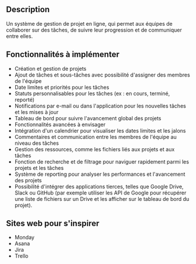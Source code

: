 ## Description

Un système de gestion de projet en ligne, qui permet aux équipes de collaborer sur des tâches, de suivre leur progression et de communiquer entre elles.

## Fonctionnalités à implémenter

* Création et gestion de projets
* Ajout de tâches et sous-tâches avec possibilité d'assigner des membres de l'équipe
* Date limites et priorités pour les tâches
* Statuts personnalisables pour les tâches (ex : en cours, terminé, reporté)
* Notifications par e-mail ou dans l'application pour les nouvelles tâches et les mises à jour
* Tableau de bord pour suivre l'avancement global des projets
* Fonctionnalités avancées à envisager
* Intégration d'un calendrier pour visualiser les dates limites et les jalons
* Commentaires et communication entre les membres de l'équipe au niveau des tâches
* Gestion des ressources, comme les fichiers liés aux projets et aux tâches
* Fonction de recherche et de filtrage pour naviguer rapidement parmi les projets et les tâches
* Système de reporting pour analyser les performances et l'avancement des projets
* Possibilité d'intégrer des applications tierces, telles que Google Drive, Slack ou GitHub (par exemple utiliser les API de Google pour récupérer une liste de fichiers sur un Drive et les afficher sur le tableau de bord du projet).

## Sites web pour s'inspirer
* Monday
* Asana
* Jira
* Trello